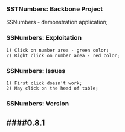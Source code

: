 ### SSTNumbers: Backbone Project
SSNumbers - demonstration application;

### SSNumbers: Exploitation
```
1) Click on number area - green color;
2) Right click on number area - red color;
```

### SSNumbers: Issues
```
1) First click doesn't work;
2) May click on the head of table;
```

### SSNumbers: Version
####0.8.1
---